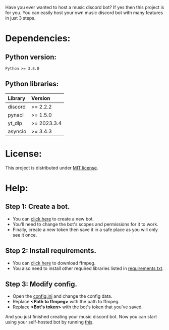 Have you ever wanted to host a music discord bot? If yes then this project is for you. You can easily host your own music discord bot with many features in just 3 steps.

# **Dependencies:**

## Python version:

    Python >= 3.8.0

## Python libraries:

| Library |  Version  |
|:--------|:----------|
|discord  |>= 2.2.2   |
|pynacl   |>= 1.5.0   |
|yt_dlp   |>= 2023.3.4|
|asyncio  |>= 3.4.3   |


# **License:**

This project is distributed under [MIT license](https://github.com/YoutuberTom/Music_Bot_On_Discord/blob/main/LICENSE).

# **Help:**

## Step 1: Create a bot.

- You can [click here](https://discord.com/developers/applications) to create a new bot.
- You'll need to change the bot's scopes and permissions for it to work.
- Finally, create a new token then save it in a safe place as you will only see it once.

## Step 2: Install requirements.

- You can [click here](https://ffmpeg.org/download.html) to download ffmpeg.
- You also need to install other required libraries listed in [requirements.txt](https://github.com/YoutuberTom/Music_Bot_On_Discord/blob/main/Music_Bot/requirements.txt).

## Step 3: Modify config.

- Open the [config.ini](https://github.com/YoutuberTom/Music_Bot_On_Discord/blob/main/Music_Bot/config.ini) and change the config data.
- Replace **\<Path to ffmpeg>** with the path to ffmpeg.
- Replace **\<Bot's token>** with the bot's token that you've saved.

And you just finished creating your music discord bot. Now you can start using your self-hosted bot by running [this](https://github.com/YoutuberTom/Music_Bot_On_Discord/blob/main/Music_Bot/Music_Bot.py).

